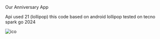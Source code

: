 Our Anniversary App

Api used 21 (lollipop)
this code based on android lollipop
tested on tecno spark go 2024 

![ico](https://github.com/user-attachments/assets/7727820b-f7b1-45f6-910c-19620dff2e79)
